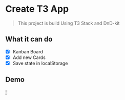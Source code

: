 # Create T3 App

> This project is build Using T3 Stack and DnD-kit

## What it can do

- [x] Kanban Board
- [x] Add new Cards
- [x] Save state in localStorage

## Demo

[!](./Demo.mov)
